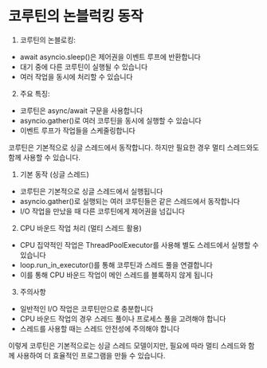 # 코루틴의 논블럭킹 동작

1. 코루틴의 논블로킹:
- await asyncio.sleep()은 제어권을 이벤트 루프에 반환합니다
- 대기 중에 다른 코루틴이 실행될 수 있습니다
- 여러 작업을 동시에 처리할 수 있습니다

2. 주요 특징:
- 코루틴은 async/await 구문을 사용합니다
- asyncio.gather()로 여러 코루틴을 동시에 실행할 수 있습니다
- 이벤트 루프가 작업들을 스케줄링합니다

코루틴은 기본적으로 싱글 스레드에서 동작합니다. 하지만 필요한 경우 멀티 스레드와도 함께 사용할 수 있습니다.

1. 기본 동작 (싱글 스레드)
- 코루틴은 기본적으로 싱글 스레드에서 실행됩니다
- asyncio.gather()로 실행되는 여러 코루틴들은 같은 스레드에서 동작합니다
- I/O 작업을 만났을 때 다른 코루틴에게 제어권을 넘깁니다
  
2. CPU 바운드 작업 처리 (멀티 스레드 활용)
- CPU 집약적인 작업은 ThreadPoolExecutor를 사용해 별도 스레드에서 실행할 수 있습니다
- loop.run_in_executor()를 통해 코루틴과 스레드 풀을 연결합니다
- 이를 통해 CPU 바운드 작업이 메인 스레드를 블록하지 않게 됩니다

3. 주의사항
- 일반적인 I/O 작업은 코루틴만으로 충분합니다
- CPU 바운드 작업의 경우 스레드 풀이나 프로세스 풀을 고려해야 합니다
- 스레드를 사용할 때는 스레드 안전성에 주의해야 합니다

이렇게 코루틴은 기본적으로는 싱글 스레드 모델이지만, 필요에 따라 멀티 스레드와 함께 사용하여 더 효율적인 프로그램을 만들 수 있습니다.